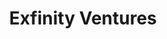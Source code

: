 ---
layout: firm_page
title: "Exfinity Ventures"
id: "exfinityventures.com"
permalink: "/exfinityventuresexfinityventures.com/"
website: "https://exfinityventures.com"
offices: "Bengaluru (India)"
investment_stages: "Pre-Series A, Series A"
portfolio_companies: "Agshift, Ai Palette, Akridata, Ati Motors, Autoverse, Awiros, Chara, CloudSEK, Credilio, Curefit, Edge Networks, Gridraster, Hippo Video, IQLECT, Kinara.ai, Locus, Log 9, Mad Street Den, MoEngage, NeuralGarage, Pixis, Practically, Qritive, Raga AI, Rezolve.ai, Skit.ai, Uniken, Unscript.ai"
portfolio_link: "https://exfinityventures.com/portfolio"
investment_markets: "SaaS, enterprise technology, platforms, fintech, health tech"
founded_year: "2014"
description: "Exfinity Ventures is a B2B-focused venture capital firm investing in early-stage Indian startups building groundbreaking technology for global markets. They focus on Enterprise SaaS, Deep Tech, and B2B platforms, providing strategic mentorship and operational expertise."
linkedin: "https://www.linkedin.com/company/exfinity-venture-partners/"
twitter: "https://twitter.com/ExfinityVP"
instagram: ""
team_page: "https://exfinityventures.com/our-team"
investor_type: "Venture Capital"
crunchbase: "https://www.crunchbase.com/organization/exfinity-venture-partners"
pitchbook: "https://pitchbook.com/profiles/investor/60806-08"

# SEO Optimization
meta_title: "Exfinity Ventures - VC Firm - projectstartups.com"
meta_description: "Exfinity Ventures, Exfinity Ventures is a B2B-focused venture capital firm investing in early-stage Indian startups building groundbreaking technology for global markets..."
meta_keywords: "Exfinity Ventures, SaaS, enterprise technology, platforms, fintech, health tech, VC firm, venture capital, startup investor, projectstartups.com"
canonical_url: "https://vc.projectstartups.com/exfinityventuresexfinityventures.com/"
---
